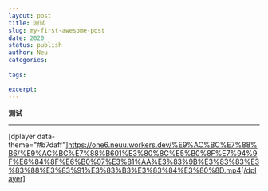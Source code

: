 ```yaml
---
layout: post
title: 测试
slug: my-first-awesome-post
date: 2020
status: publish
author: Neu
categories: 
  
tags: 

excerpt: 
---
```


**测试**

------
[dplayer data-theme="#b7daff"]https://one6.neuu.workers.dev/%E9%AC%BC%E7%88%B6/%E9%AC%BC%E7%88%B601%E3%80%8C%E5%B0%8F%E7%94%9F%E6%84%8F%E6%B0%97%E3%81%AA%E3%83%9B%E3%83%83%E3%83%88%E3%83%91%E3%83%B3%E3%83%84%E3%80%8D.mp4[/dplayer]
